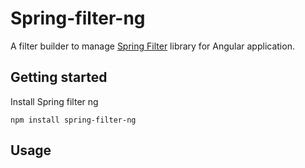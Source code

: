 # Spring-filter-ng

A filter builder to manage [Spring Filter](https://github.com/turkraft/spring-filter) library for Angular application.

## Getting started

Install Spring filter ng

```
npm install spring-filter-ng
```

## Usage



